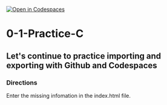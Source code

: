 [![Open in Codespaces](https://classroom.github.com/assets/launch-codespace-2972f46106e565e64193e422d61a12cf1da4916b45550586e14ef0a7c637dd04.svg)](https://classroom.github.com/open-in-codespaces?assignment_repo_id=20430566)
# 0-1-Practice-C

## Let's continue to practice importing and exporting with Github and Codespaces

### Directions
Enter the missing infomation in the index.html file.  
